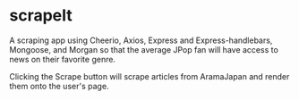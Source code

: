 # scrapeIt

A scraping app using Cheerio, Axios, Express and Express-handlebars, Mongoose, and Morgan so that the average JPop fan will have access to news on their favorite genre.

Clicking the Scrape button will scrape articles from AramaJapan and render them onto the user's page. 


